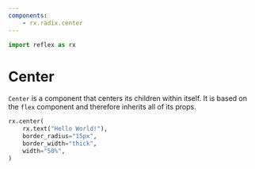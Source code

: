 ```yaml
---
components:
    - rx.radix.center
---
```


```python exec
import reflex as rx
```

 
# Center

`Center` is a component that centers its children within itself. It is based on the `flex` component and therefore inherits all of its props.


```python demo
rx.center(
    rx.text("Hello World!"),
    border_radius="15px",
    border_width="thick",
    width="50%",
)
```